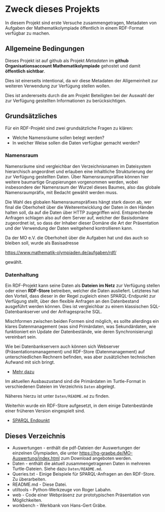 # Zweck dieses Projekts

In diesem Projekt sind erste Versuche zusammengetragen, Metadaten von Aufgaben
der Mathematikolympiade öffentlich in einem RDF-Format verfügbar zu machen.

## Allgemeine Bedingungen

Dieses Projekt ist auf github als Projekt *Metadaten* im
**github Organisationsaccount Mathematikolympiade** gehostet und damit
**öffentlich sichtbar**.

Dies ist einerseits intentional, da wir diese Metadaten der Allgemeinheit zur
weiteren Verwendung zur Verfügung stellen wollen.

Dies ist andererseits durch die am Projekt Beteiligten bei der Auswahl der zur
Verfügung gestellten Informationen zu berücksichtigen.

## Grundsätzliches

Für ein RDF-Projekt sind zwei grundsätzliche Fragen zu klären:
* Welche Namensräume sollen belegt werden?
* In welcher Weise sollen die Daten verfügbar gemacht werden?

### Namensraum

Namensräume sind vergleichbar den Verzeichnisnamen im Dateisystem hierarchisch
angeordnet und erlauben eine inhaltliche Strukturierung der zur Verfügung
gestellten Daten.  Über Namensraumpräfixe können hier weitere baumartige
Gruppierungen vorgenommen werden, wobei insbesondere der Namensraum der Wurzel
dieses Baumes, also das globale Namensraumpräfix, mit Bedacht gewählt werden
muss.

Die Wahl des globalen Namensraumspräfixes hängt stark davon ab, wer final die
Oberhoheit über die Weiterentwicklung der Daten in den Händen halten soll, da
auf die Daten über HTTP zugegriffen wird. Entsprechende Anfragen schlagen also
auf dem Server auf, welcher der Basisdomäne zugeordnet ist, so dass der
Inhaber dieser Domäne die Art der Präsentation und der Verwendung der Daten
weitgehend kontrollieren kann.

Da der MO e.V. die Oberhoheit über die Aufgaben hat und das auch so
bleiben soll, wurde als Basisadresse 

<https://www.mathematik-olympiaden.de/aufgaben/rdf/>

gewählt. 

### Datenhaltung

Ein RDF-Projekt kann seine Daten als **Dateien im Netz** zur Verfügung stellen
oder einen **RDF-Store** betreiben, welcher die Daten ausliefert.  Letzteres
hat den Vorteil, dass dieser in der Regel zugleich einen SPARQL-Endpunkt zur
Verfügung stellt, über den flexible Anfragen an den Datenbestand ausgeführt
werden können.  Dies ist vergleichbar zu einem klassischen SQL-Datenbankserver
und der Anfragesprache SQL.

Mischformen zwischen beiden Formen sind möglich, es sollte allerdings ein
klares Datenmanagement (was sind Primärdaten, was Sekundärdaten, wie
funktioniert ein Update der Datenbestände, wie deren Synchronisierung)
vereinbart sein.

Wie bei Datenbankservern auch können sich Webserver (Präsentationsmanagement)
und RDF-Store (Datenmanagement) auf unterschiedlichen Rechnern befinden, was
aber zusätzlichen technischen Aufwand mit sich bringt.

* [Mehr dazu](https://symbolicdata.github.io/LocalSparqlEndpoint)

Im aktuellen Ausbauzustand sind die Primärdaten im Turtle-Format in
verschiedenen Dateien im Verzeichnis `Daten` abgelegt.  

Näheres hierzu ist unter `Daten/README.md` zu finden.

Weiterhin wurde ein RDF-Store aufgesetzt, in dem einige Datenbestände einer
früheren Version eingespielt sind.  
* [SPARQL Endpunkt](http://pcai003.informatik.uni-leipzig.de:8893/sparql)

## Dieses Verzeichnis

* Auswertungen - enthält die pdf-Dateien der Auswertungen der einzelnen
  Olympiaden, die unter <https://hg-graebe.de/MO-Auswertung/index.html> zum
  Download angeboten werden.
* Daten - enthält die aktuell zusammengetragenen Daten in mehreren
  Turtle-Dateien. Siehe dazu `Daten/README.md`.
* Queries.txt - Einige Beispiele für SPARQL-Anfragen an den RDF-Store. Zu
  überarbeiten.
* README.md - Diese Datei.
* utiltools - Python-Werkzeuge von Roger Labahn.
* web - Code einer Webpräsenz zur prototypischen Präsentation von
  Möglichkeiten.
* workbench - Werkbank von Hans-Gert Gräbe.
